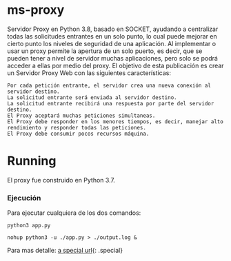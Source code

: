 # ms-proxy

Servidor Proxy en Python 3.8, basado en SOCKET, ayudando a centralizar todas las solicitudes entrantes en un solo punto, lo cual puede mejorar en cierto punto los niveles de seguridad de una aplicación. 
Al implementar o usar un proxy permite la apertura de un solo puerto, es decir, que se pueden tener a nivel de servidor muchas aplicaciones, pero solo se podrá acceder a ellas por medio del proxy.
El objetivo de esta publicación es crear un Servidor Proxy Web con las siguientes características:
```
Por cada petición entrante, el servidor crea una nueva conexión al servidor destino.
La solicitud entrante será enviada al servidor destino.
La solicitud entrante recibirá una respuesta por parte del servidor destino.
El Proxy aceptará muchas peticiones simultaneas.
El Proxy debe responder en los menores tiempos, es decir, manejar alto rendimiento y responder todas las peticiones.
El Proxy debe consumir pocos recursos máquina.
```


# Running 
El proxy fue construido en Python 3.7.

### Ejecución

Para ejecutar cualquiera de los dos comandos:
```
python3 app.py
```
```
nohup python3 -u ./app.py > ./output.log &
```


Para mas detalle: [a special url](https://soursop-dev.blogspot.com/2020/05/creacion-de-un-servidor-web-proxy-en.html){: .special}
